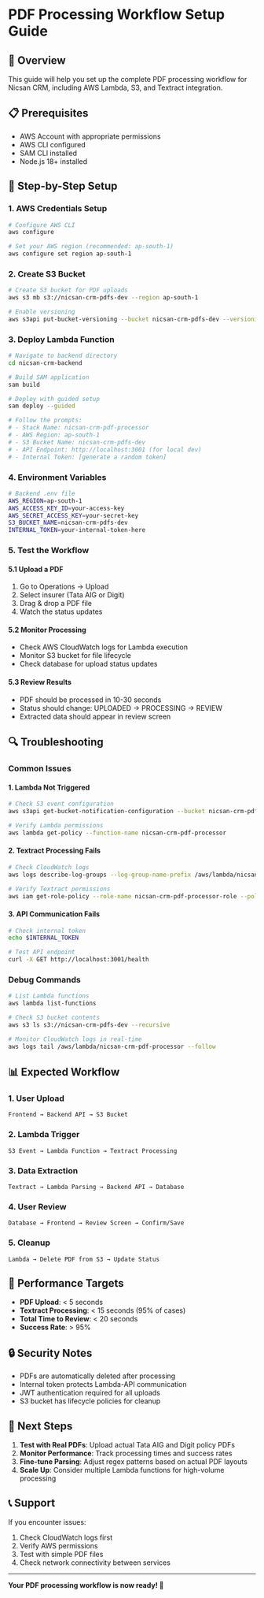 # PDF Processing Workflow Setup Guide

## 🚀 Overview
This guide will help you set up the complete PDF processing workflow for Nicsan CRM, including AWS Lambda, S3, and Textract integration.

## 📋 Prerequisites
- AWS Account with appropriate permissions
- AWS CLI configured
- SAM CLI installed
- Node.js 18+ installed

## 🔧 Step-by-Step Setup

### 1. AWS Credentials Setup
```bash
# Configure AWS CLI
aws configure

# Set your AWS region (recommended: ap-south-1)
aws configure set region ap-south-1
```

### 2. Create S3 Bucket
```bash
# Create S3 bucket for PDF uploads
aws s3 mb s3://nicsan-crm-pdfs-dev --region ap-south-1

# Enable versioning
aws s3api put-bucket-versioning --bucket nicsan-crm-pdfs-dev --versioning-configuration Status=Enabled
```

### 3. Deploy Lambda Function
```bash
# Navigate to backend directory
cd nicsan-crm-backend

# Build SAM application
sam build

# Deploy with guided setup
sam deploy --guided

# Follow the prompts:
# - Stack Name: nicsan-crm-pdf-processor
# - AWS Region: ap-south-1
# - S3 Bucket Name: nicsan-crm-pdfs-dev
# - API Endpoint: http://localhost:3001 (for local dev)
# - Internal Token: [generate a random token]
```

### 4. Environment Variables
```bash
# Backend .env file
AWS_REGION=ap-south-1
AWS_ACCESS_KEY_ID=your-access-key
AWS_SECRET_ACCESS_KEY=your-secret-key
S3_BUCKET_NAME=nicsan-crm-pdfs-dev
INTERNAL_TOKEN=your-internal-token-here
```

### 5. Test the Workflow

#### 5.1 Upload a PDF
1. Go to Operations → Upload
2. Select insurer (Tata AIG or Digit)
3. Drag & drop a PDF file
4. Watch the status updates

#### 5.2 Monitor Processing
- Check AWS CloudWatch logs for Lambda execution
- Monitor S3 bucket for file lifecycle
- Check database for upload status updates

#### 5.3 Review Results
- PDF should be processed in 10-30 seconds
- Status should change: UPLOADED → PROCESSING → REVIEW
- Extracted data should appear in review screen

## 🔍 Troubleshooting

### Common Issues

#### 1. Lambda Not Triggered
```bash
# Check S3 event configuration
aws s3api get-bucket-notification-configuration --bucket nicsan-crm-pdfs-dev

# Verify Lambda permissions
aws lambda get-policy --function-name nicsan-crm-pdf-processor
```

#### 2. Textract Processing Fails
```bash
# Check CloudWatch logs
aws logs describe-log-groups --log-group-name-prefix /aws/lambda/nicsan-crm-pdf-processor

# Verify Textract permissions
aws iam get-role-policy --role-name nicsan-crm-pdf-processor-role --policy-name PDFProcessorPolicy
```

#### 3. API Communication Fails
```bash
# Check internal token
echo $INTERNAL_TOKEN

# Test API endpoint
curl -X GET http://localhost:3001/health
```

### Debug Commands
```bash
# List Lambda functions
aws lambda list-functions

# Check S3 bucket contents
aws s3 ls s3://nicsan-crm-pdfs-dev --recursive

# Monitor CloudWatch logs in real-time
aws logs tail /aws/lambda/nicsan-crm-pdf-processor --follow
```

## 📊 Expected Workflow

### 1. User Upload
```
Frontend → Backend API → S3 Bucket
```

### 2. Lambda Trigger
```
S3 Event → Lambda Function → Textract Processing
```

### 3. Data Extraction
```
Textract → Lambda Parsing → Backend API → Database
```

### 4. User Review
```
Database → Frontend → Review Screen → Confirm/Save
```

### 5. Cleanup
```
Lambda → Delete PDF from S3 → Update Status
```

## 🎯 Performance Targets

- **PDF Upload**: < 5 seconds
- **Textract Processing**: < 15 seconds (95% of cases)
- **Total Time to Review**: < 20 seconds
- **Success Rate**: > 95%

## 🔒 Security Notes

- PDFs are automatically deleted after processing
- Internal token protects Lambda-API communication
- JWT authentication required for all uploads
- S3 bucket has lifecycle policies for cleanup

## 🚀 Next Steps

1. **Test with Real PDFs**: Upload actual Tata AIG and Digit policy PDFs
2. **Monitor Performance**: Track processing times and success rates
3. **Fine-tune Parsing**: Adjust regex patterns based on actual PDF layouts
4. **Scale Up**: Consider multiple Lambda functions for high-volume processing

## 📞 Support

If you encounter issues:
1. Check CloudWatch logs first
2. Verify AWS permissions
3. Test with simple PDF files
4. Check network connectivity between services

---

**Your PDF processing workflow is now ready! 🎉**
